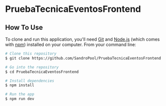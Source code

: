 # PruebaTecnicaEventosFrontend

## How To Use

To clone and run this application, you'll need [Git](https://git-scm.com) and [Node.js](https://nodejs.org/en/download/) (which comes with [npm](http://npmjs.com)) installed on your computer. From your command line:

```bash
# Clone this repository
$ git clone https://github.com/SandroPool/PruebaTecnicaEventosFrontend.git

# Go into the repository
$ cd PruebaTecnicaEventosFrontend

# Install dependencies
$ npm install

# Run the app
$ npm run dev
```

